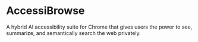 # AccessiBrowse
A hybrid AI accessibility suite for Chrome that gives users the power to see, summarize, and semantically search the web privately.
